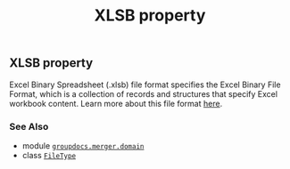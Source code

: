 ﻿---
title: XLSB property
second_title: GroupDocs.Merger for Python via .NET API References
description: 
type: docs
url: /python-net/groupdocs.merger.domain/filetype/xlsb/
is_root: false
weight: 730
---

## XLSB property


Excel Binary Spreadsheet (.xlsb) file format specifies the Excel Binary File Format, which is a collection of records and structures that specify Excel workbook content. 
Learn more about this file format [here](https://docs.fileformat.com/spreadsheet/xlsb).

### See Also
* module [`groupdocs.merger.domain`](../../)
* class [`FileType`](/merger/python-net/groupdocs.merger.domain/filetype)
